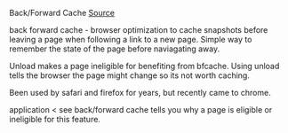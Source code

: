 Back/Forward Cache
[Source](https://frontendmasters.com/courses/web-dev-quiz/q19-back-forward-cache/)

back forward cache - browser optimization to cache snapshots before leaving a page when following a link to a new page. Simple way to remember the state of the page before naviagating away.

Unload makes a page ineligible for benefiting from bfcache. Using unload tells the browser the page might change so its not worth caching.

Been used by safari and firefox for years, but recently came to chrome. 


application < see back/forward cache tells you why a page is eligible or ineligible for this feature.
